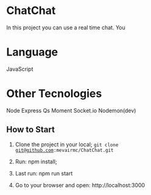 # ChatChat

In this project you can use a real time chat. You

# Language
JavaScript

# Other Tecnologies
Node
Express
Qs
Moment
Socket.io
Nodemon(dev)


## How to Start

1. Clone the project in your local;
    <code>git clone git@github.com:mevairmc/ChatChat.git</code>

2. Run:
    npm install;

3. Last run:
    npm run start

4. Go to your browser and open:
    http://localhost:3000
